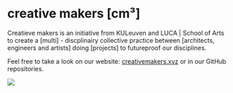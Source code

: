   # creative makers [cm³]

Creatieve makers is an initiative from KULeuven and LUCA | School of Arts to create a [multi] - discplinairy collective practice between [architects, engineers and artists] doing [projects] to futureproof our disciplines.

Feel free to take a look on our website: [creativemakers.xyz](https://creativemakers.xyz/?statement) or in our GitHub repositories.
<br>


 ![](https://creativemakers.xyz/media/content/summerschool/wireframe3.gif)



